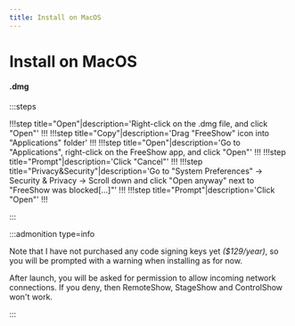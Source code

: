 ```yaml
---
title: Install on MacOS
---
```


# Install on MacOS

<!-- -   **dmg:** Right-click on the .dmg file, click "Open". When promted click "Open" again. Then you should be good to go. -->

#### .dmg

:::steps

!!!step title="Open"|description='Right-click on the .dmg file, and click "Open"'
!!!
!!!step title="Copy"|description='Drag "FreeShow" icon into "Applications" folder'
!!!
!!!step title="Open"|description='Go to "Applications", right-click on the FreeShow app, and click "Open"'
!!!
!!!step title="Prompt"|description='Click "Cancel"'
!!!
!!!step title="Privacy&Security"|description='Go to "System Preferences" -> Security & Privacy -> Scroll down and click "Open anyway" next to "FreeShow was blocked[...]"'
!!!
!!!step title="Prompt"|description='Click "Open"'
!!!

:::

:::admonition type=info

Note that I have not purchased any code signing keys yet _($129/year)_, so you will be prompted with a warning when installing as for now.

After launch, you will be asked for permission to allow incoming network connections. If you deny, then RemoteShow, StageShow and ControlShow won't work.


:::
